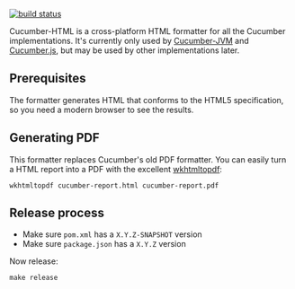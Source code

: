 [![build status](https://secure.travis-ci.org/cucumber/cucumber-html.svg)](http://travis-ci.org/cucumber/cucumber-html)

Cucumber-HTML is a cross-platform HTML formatter for all the Cucumber implementations. It's currently only used by [Cucumber-JVM](https://github.com/cucumber/cucumber-jvm) and [Cucumber.js](https://github.com/cucumber/cucumber-js), but may be used by other implementations later.

## Prerequisites

The formatter generates HTML that conforms to the HTML5 specification, so you need a modern browser to see the results.

## Generating PDF

This formatter replaces Cucumber's old PDF formatter. You can easily turn a HTML report into a PDF with the excellent [wkhtmltopdf](https://wkhtmltopdf.org/):

    wkhtmltopdf cucumber-report.html cucumber-report.pdf

## Release process

* Make sure `pom.xml` has a `X.Y.Z-SNAPSHOT` version
* Make sure `package.json` has a `X.Y.Z` version

Now release:

    make release
